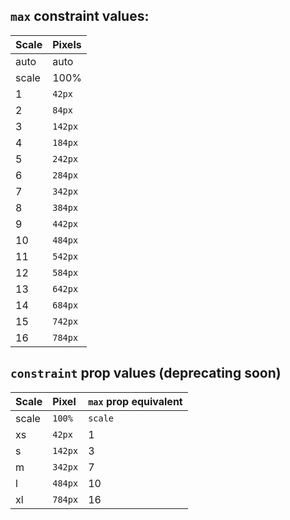 ## `max` constraint values:

| Scale | Pixels  |
| :---- | :------ |
| auto  | auto    |
| scale | 100%    |
| 1     | `42px`  |
| 2     | `84px`  |
| 3     | `142px` |
| 4     | `184px` |
| 5     | `242px` |
| 6     | `284px` |
| 7     | `342px` |
| 8     | `384px` |
| 9     | `442px` |
| 10    | `484px` |
| 11    | `542px` |
| 12    | `584px` |
| 13    | `642px` |
| 14    | `684px` |
| 15    | `742px` |
| 16    | `784px` |

## `constraint` prop values (deprecating soon)

| Scale | Pixel   | `max` prop equivalent |
| :---- | :------ | --------------------- |
| scale | `100%`  | `scale`               |
| xs    | `42px`  | 1                     |
| s     | `142px` | 3                     |
| m     | `342px` | 7                     |
| l     | `484px` | 10                    |
| xl    | `784px` | 16                    |
